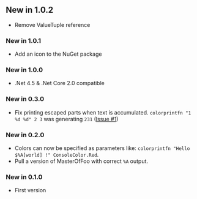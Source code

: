 ## New in 1.0.2

* Remove ValueTuple reference

### New in 1.0.1

* Add an icon to the NuGet package

### New in 1.0.0

* .Net 4.5 & .Net Core 2.0 compatible

### New in 0.3.0

* Fix printing escaped parts when text is accumulated. `colorprintfn "1 %d %d" 2 3` was generating `231` ([Issue #1](https://github.com/vbfox/ColoredPrintf/issues/1))

### New in 0.2.0

* Colors can now be specified as parameters like: `colorprintfn "Hello $%A[world] !" ConsoleColor.Red`.
* Pull a version of MasterOfFoo with correct `%A` output.

### New in 0.1.0

* First version
